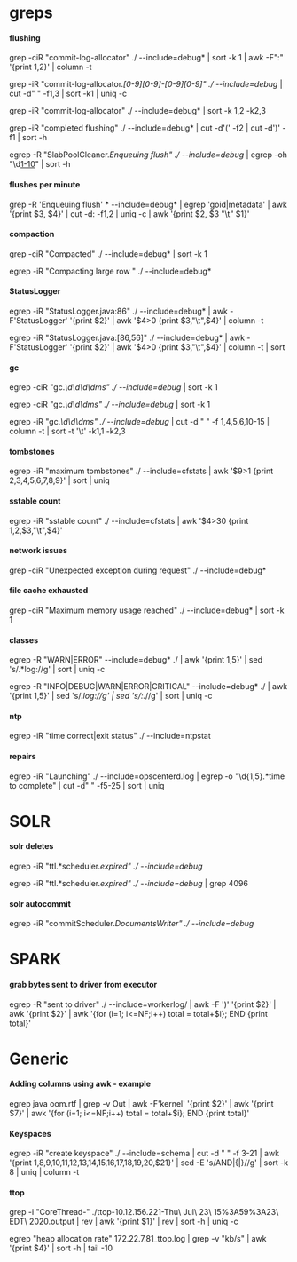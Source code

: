# greps

#### flushing
grep -ciR "commit-log-allocator" ./ --include=debug* | sort -k 1 | awk -F":" '{print $1,$2}' | column -t

grep -iR "commit-log-allocator.*[0-9][0-9]-[0-9][0-9]" ./ --include=debug* | cut -d" " -f1,3 | sort -k1 | uniq -c

grep -iR "commit-log-allocator" ./ --include=debug* | sort -k 1,2 -k2,3

grep -iR "completed flushing" ./ --include=debug* | cut -d'(' -f2 | cut -d')' -f1 | sort -h

egrep -R "SlabPoolCleaner.*Enqueuing flush" ./ --include=debug* | egrep -oh "\d[1-10](KiB|MiB|GiB)" | sort -h

#### flushes per minute
grep -R 'Enqueuing flush' * --include=debug* | egrep 'goid|metadata' | awk '{print $3, $4}' | cut -d: -f1,2 | uniq -c | awk '{print $2, $3 "\t" $1}'

#### compaction
grep -ciR "Compacted" ./ --include=debug* | sort -k 1

egrep -iR "Compacting large row " ./ --include=debug*

#### StatusLogger
egrep -iR "StatusLogger.java:86" ./ --include=debug* | awk -F'StatusLogger' '{print $2}' | awk '$4>0 {print $3,"\t",$4}' | column -t

egrep -iR "StatusLogger.java:[86,56]" ./ --include=debug* | awk -F'StatusLogger' '{print $2}' | awk '$4>0 {print $3,"\t",$4}' | column -t | sort

#### gc
egrep -ciR "gc.*\d\d\d\dms" ./ --include=debug* | sort -k 1

egrep -ciR "gc.*\d\d\dms" ./ --include=debug* | sort -k 1

egrep -iR "gc.*\d\d\dms" ./ --include=debug* | cut -d " " -f 1,4,5,6,10-15 | column -t | sort -t '\t' -k1,1 -k2,3

#### tombstones
egrep -iR "maximum tombstones" ./ --include=cfstats | awk '$9>1 {print $2,$3,$4,$5,$6,$7,$8,$9}' | sort | uniq

#### sstable count
egrep -iR "sstable count" ./ --include=cfstats | awk '$4>30 {print $1,$2,$3,"\t",$4}'

#### network issues
grep -ciR "Unexpected exception during request" ./ --include=debug*

#### file cache exhausted
grep -ciR "Maximum memory usage reached" ./ --include=debug* | sort -k 1

#### classes
egrep -R "WARN|ERROR" --include=debug* ./ | awk '{print $1,$5}' | sed 's/.*log://g' | sort | uniq -c

egrep -R "INFO|DEBUG|WARN|ERROR|CRITICAL" --include=debug* ./ | awk '{print $1,$5}' | sed 's/.*log://g' | sed 's/:.*//g' | sort | uniq -c

#### ntp
egrep -iR "time correct|exit status" ./ --include=ntpstat

#### repairs
egrep -iR "Launching" ./ --include=opscenterd.log | egrep -o "\d{1,5}.*time to complete" | cut -d" " -f5-25 | sort | uniq


# SOLR

#### solr deletes
egrep -iR "ttl.*scheduler.*expired" ./ --include=debug*

egrep -iR "ttl.*scheduler.*expired" ./ --include=debug* | grep 4096

#### solr autocommit
egrep -iR "commitScheduler.*DocumentsWriter" ./ --include=debug*



# SPARK
#### grab bytes sent to driver from executor
egrep -R "sent to driver" ./ --include=workerlog/ | awk -F ')' '{print $2}' | awk '{print $2}' | awk '{for (i=1; i<=NF;i++) total = total+$i}; END {print total}'



# Generic
#### Adding columns using awk - example
egrep java oom.rtf | grep -v Out | awk -F'kernel' '{print $2}' | awk '{print $7}' | awk '{for (i=1; i<=NF;i++) total = total+$i}; END {print total}'

#### Keyspaces
egrep -iR "create keyspace" ./ --include=schema | cut -d " " -f 3-21 | awk '{print $1,$8,$9,$10,$11,$12,$13,$14,$15,$16,$17,$18,$19,$20,$21}' | sed -E 's/AND|{|}//g' | sort -k 8 | uniq | column -t

#### ttop
grep -i "CoreThread-" ./ttop-10.12.156.221-Thu\ Jul\ 23\ 15%3A59%3A23\ EDT\ 2020.output | rev | awk '{print $1}' | rev | sort -h | uniq -c

egrep "heap allocation rate" 172.22.7.81_ttop.log | grep -v "kb/s" | awk '{print $4}' | sort -h | tail -10
